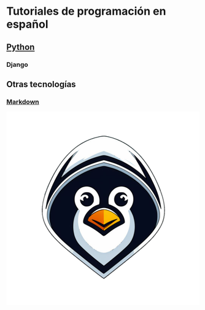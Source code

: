# Tutoriales de programación en español

## [Python](./python/)
### Django

## Otras tecnologías
### [Markdown](./markdown/)

![Hacker Tux](./assets/hackertux.png)
